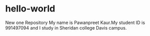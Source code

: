 # hello-world
New one Repository
My name is Pawanpreet Kaur.My student ID is 991497094 and I study in Sheridan college Davis campus.
